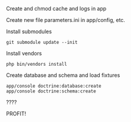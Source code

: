 Create and chmod cache and logs in app

Create new file parameters.ini in app/config, etc.

Install submodules

    git submodule update --init

Install vendors

    php bin/vendors install

Create database and schema and load fixtures

    app/console doctrine:database:create
    app/console doctrine:schema:create

????

PROFIT!